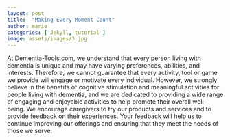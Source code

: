 ```yaml
---
layout: post
title:  "Making Every Moment Count"
author: marie
categories: [ Jekyll, tutorial ]
image: assets/images/3.jpg
---
```

At Dementia-Tools.com, we understand that every person living with dementia is unique and may have varying preferences, abilities, and interests. Therefore, we cannot guarantee that every activity, tool  or game we provide will engage or motivate every individual. However, we strongly believe in the benefits of cognitive stimulation and meaningful activities for people living with dementia, and we are dedicated to providing a wide range of engaging and enjoyable activities to help promote their overall well-being.
We encourage caregivers to try our products and services and to provide feedback on their experiences. Your feedback will help us to continue improving our offerings and ensuring that they meet the needs of those we serve.


